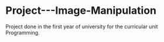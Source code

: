 # Project---Image-Manipulation

Project done in the first year of university for the curricular unit Programming.
